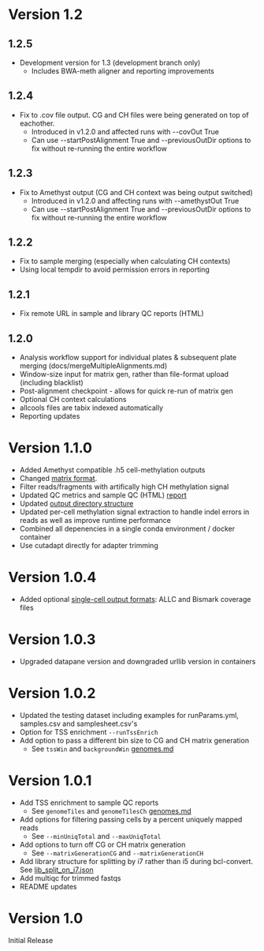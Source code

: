 # Version 1.2
## 1.2.5
* Development version for 1.3 (development branch only)
    - Includes BWA-meth aligner and reporting improvements
## 1.2.4
* Fix to .cov file output. CG and CH files were being generated on top of eachother.
    - Introduced in v1.2.0 and affected runs with --covOut True
    - Can use --startPostAlignment True and --previousOutDir options to fix without re-running the entire workflow
## 1.2.3 
* Fix to Amethyst output (CG and CH context was being output switched) 
    - Introduced in v1.2.0 and affecting runs with --amethystOut True
    - Can use --startPostAlignment True and --previousOutDir options to fix without re-running the entire workflow
## 1.2.2
* Fix to sample merging (especially when calculating CH contexts)
* Using local tempdir to avoid permission errors in reporting
## 1.2.1
* Fix remote URL in sample and library QC reports (HTML)
## 1.2.0
* Analysis workflow support for individual plates & subsequent plate merging (docs/mergeMultipleAlignments.md)
* Window-size input for matrix gen, rather than file-format upload (including blacklist)
* Post-alignment checkpoint - allows for quick re-run of matrix gen
* Optional CH context calculations
* allcools files are tabix indexed automatically
* Reporting updates

# Version 1.1.0
* Added Amethyst compatible .h5 cell-methylation outputs
* Changed [matrix format](docs/outputs.md#matrix-detailed-descriptions).
* Filter reads/fragments with artifically high CH methylation signal 
* Updated QC metrics and sample QC (HTML) [report](docs/qcReport.md)
* Updated [output directory structure](docs/outputs.md)
* Updated per-cell methylation signal extraction to handle indel errors in reads as well as improve runtime performance
* Combined all depenencies in a single conda environment / docker container
* Use cutadapt directly for adapter trimming

# Version 1.0.4
* Added optional [single-cell output formats](docs/analysisParameters.md#optional-intermediate-file-outputs): ALLC and Bismark coverage files

# Version 1.0.3
* Upgraded datapane version and downgraded urllib version in containers

# Version 1.0.2
* Updated the testing dataset including examples for runParams.yml, samples.csv and samplesheet.csv's
* Option for TSS enrichment `--runTssEnrich`
* Add option to pass a different bin size to CG and CH matrix generation
    - See `tssWin` and `backgroundWin` [genomes.md ](docs/genomes.md)

# Version 1.0.1
* Add TSS enrichment to sample QC reports
    - See `genomeTiles` and `genomeTilesCh` [genomes.md ](docs/genomes.md)
* Add options for filtering passing cells by a percent uniquely mapped reads
    - See `--minUniqTotal` and `--maxUniqTotal`
* Add options to turn off CG or CH matrix generation 
    - See `--matrixGenerationCG` and `--matrixGenerationCH`
* Add library structure for splitting by i7 rather than i5 during bcl-convert. See [lib_split_on_i7.json](references/lib_split_on_i7.json)
* Add multiqc for trimmed fastqs
* README updates

# Version 1.0
Initial Release
